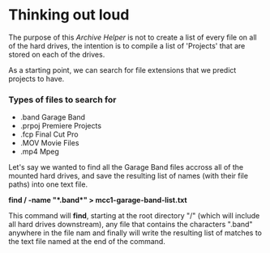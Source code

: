 # Thinking out loud

The purpose of this _Archive Helper_ is not to create a list of every file on all of the hard drives, the intention is to compile a list of 'Projects' that are stored on each of the drives. 

As a starting point, we can search for file extensions that we predict projects to have.

### Types of files to search for
<ul>
  <li>.band   Garage Band </li>
  <li>.prpoj  Premiere Projects </li>
  <li>.fcp    Final Cut Pro </li>
  <li>.MOV    Movie Files </li>
  <li>.mp4    Mpeg  </li>
</ul>

Let's say we wanted to find all the Garage Band files accross all of the mounted hard drives, and save the resulting list of names (with their file paths) into one text file. 

**find / -name "\*.band\*" > mcc1-garage-band-list.txt**

This command will **find**,  starting at the root directory "/" (which will include all hard drives downstream), any file that contains the characters ".band" anywhere in the file nam and finally will write the resulting list of matches to the text file named at the end of the command.   

